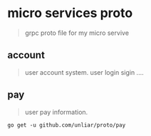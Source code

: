 # micro services proto
> grpc proto file for my micro servive

## account 
> user account system. user login sigin ....

## pay
> user pay information. 
```
go get -u github.com/unliar/proto/pay
```
